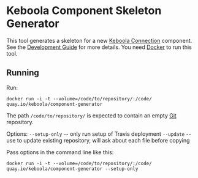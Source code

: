 # Keboola Component Skeleton Generator
This tool generates a skeleton for a new [Keboola Connection]() component. See the [Development Guide]() for more details.
You need [Docker]() to run this tool.

## Running
Run:

	docker run -i -t --volume=/code/to/repository/:/code/ quay.io/keboola/component-generator

The path `/code/to/repository/` is expected to contain an empty [Git]() repository.

Options:
`--setup-only` -- only run setup of Travis deployment
`--update` -- use to update existing repository, will ask about each file before copying

Pass options in the command line like this:

	docker run -i -t --volume=/code/to/repository/:/code/ quay.io/keboola/component-generator --setup-only
